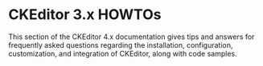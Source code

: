 # CKEditor 3.x HOWTOs

This section of the CKEditor 4.x documentation gives tips and answers for frequently asked questions regarding the installation, configuration, customization, and integration of CKEditor, along with code samples.